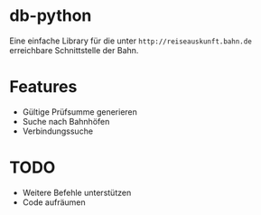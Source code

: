 # db-python

Eine einfache Library für die unter `http://reiseauskunft.bahn.de` erreichbare Schnittstelle der Bahn.

# Features

- Gültige Prüfsumme generieren 
- Suche nach Bahnhöfen
- Verbindungssuche

# TODO

- Weitere Befehle unterstützen
- Code aufräumen
